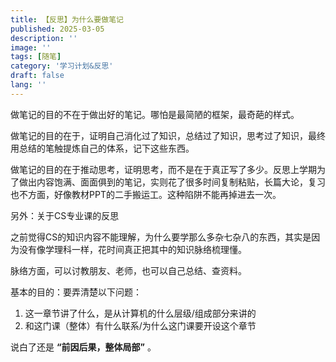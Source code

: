 ```yaml
---
title: 【反思】为什么要做笔记
published: 2025-03-05
description: ''
image: ''
tags: [随笔]
category: '学习计划&反思'
draft: false 
lang: ''
---
```

做笔记的目的不在于做出好的笔记。哪怕是最简陋的框架，最奇葩的样式。

做笔记的目的在于，证明自己消化过了知识，总结过了知识，思考过了知识，最终用总结的笔触提炼自己的体系，记下这些东西。

做笔记的目的在于推动思考，证明思考，而不是在于真正写了多少。反思上学期为了做出内容饱满、面面俱到的笔记，实则花了很多时间复制粘贴，长篇大论，复习也不方面，好像教材PPT的二手搬运工。这种陷阱不能再掉进去一次。

另外：关于CS专业课的反思

之前觉得CS的知识内容不能理解，为什么要学那么多杂七杂八的东西，其实是因为没有像学理科一样，花时间真正把其中的知识脉络梳理懂。

脉络方面，可以讨教朋友、老师，也可以自己总结、查资料。

基本的目的：要弄清楚以下问题：
1. 这一章节讲了什么，是从计算机的什么层级/组成部分来讲的
2. 和这门课（整体）有什么联系/为什么这门课要开设这个章节

说白了还是 **“前因后果，整体局部”** 。